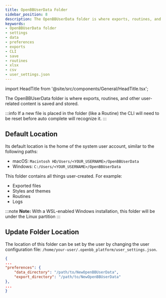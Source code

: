 ```yaml
---
title: OpenBBUserData Folder
sidebar_position: 8
description: The OpenBBUserData folder is where exports, routines, and other user-related content is saved and stored. Its default location is the home of the system user account.
keywords:
- OpenBBUserData folder
- settings
- data
- preferences
- exports
- CLI
- save
- routines
- xlsx
- csv
- user_settings.json
---
```


import HeadTitle from '@site/src/components/General/HeadTitle.tsx';

<HeadTitle title="OpenBBUserData Folder | ODP CLI Docs" />

The OpenBBUserData folder is where exports, routines, and other user-related content is saved and stored.

:::info
If a new file is placed in the folder (like a Routine) the CLI will need to be reset before auto complete will recognize it.
:::

## Default Location

Its default location is the home of the system user account, similar to the following paths:
- macOS: `Macintosh HD/Users/<YOUR_USERNAME>/OpenBBUserData`
- Windows: `C:/Users/<YOUR_USERNAME>/OpenBBUserData`

This folder contains all things user-created. For example:

- Exported files
- Styles and themes
- Routines
- Logs

:::note
**Note:** With a WSL-enabled Windows installation, this folder will be under the Linux partition
:::

## Update Folder Location

The location of this folder can be set by the user by changing the user configuration file: `/home/your-user/.openbb_platform/user_settings.json`.

```json
{
...
"preferences": {
    "data_directory": "/path/to/NewOpenBBUserData",
    "export_directory": "/path/to/NewOpenBBUserData"
},
...
}
```
